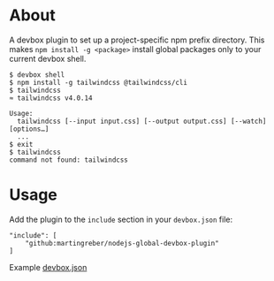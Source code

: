 # About

A devbox plugin to set up a project-specific npm prefix directory.
This makes `npm install -g <package>` install global packages only to your current devbox shell.

```shell
$ devbox shell
$ npm install -g tailwindcss @tailwindcss/cli
$ tailwindcss
≈ tailwindcss v4.0.14

Usage:
  tailwindcss [--input input.css] [--output output.css] [--watch] [options…]
  ...
$ exit
$ tailwindcss
command not found: tailwindcss
```

# Usage
Add the plugin to the `include` section in your `devbox.json` file:
```
"include": [
    "github:martingreber/nodejs-global-devbox-plugin"
]
```
Example [devbox.json](test/devbox.json)
